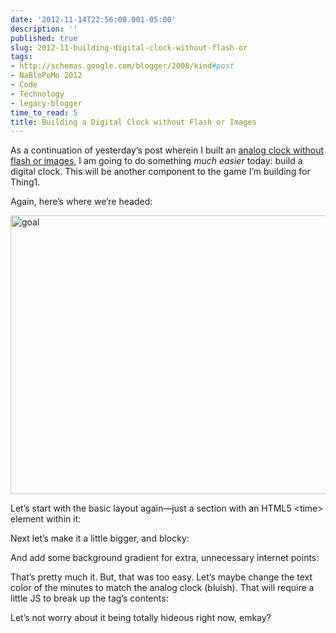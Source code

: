 ```yaml
---
date: '2012-11-14T22:56:00.001-05:00'
description: ''
published: true
slug: 2012-11-building-digital-clock-without-flash-or
tags:
- http://schemas.google.com/blogger/2008/kind#post
- NaBloPoMo 2012
- Code
- Technology
- legacy-blogger
time_to_read: 5
title: Building a Digital Clock without Flash or Images
---
```


<p>As a continuation of yesterday’s post wherein I built an <a href="../2012/2012-11-building-analog-clock-without-flash-or.html">analog clock without flash or images</a>, I am going to do something <em>much easier</em> today: build a digital clock. This will be another component to the game I’m building for Thing1.</p>
<p>Again, here’s where we’re headed:</p>
<p><img alt="goal" height="446" src="http://lh4.ggpht.com/-qi_PaSUetaw/UKRn0Nu3ZxI/AAAAAAAAFRk/7CeHcMhdFOU/goal%25255B2%25255D.png" style="float: none; margin: 3px auto; display: block;" title="goal" width="647" /></p>
<p>Let’s start with the basic layout again—just a section with an HTML5 &lt;time&gt; element within it:</p>
<p></p>
<p>Next let’s make it a little bigger, and blocky:</p>
<p></p>
<p>And add some background gradient for extra, unnecessary internet points:</p>
<p></p>
<p>That’s pretty much it. But, that was too easy. Let’s maybe change the text color of the minutes to match the analog clock (bluish). That will require a little JS to break up the tag’s contents:</p>
<p></p>
<p>Let’s not worry about it being totally hideous right now, emkay?</p>